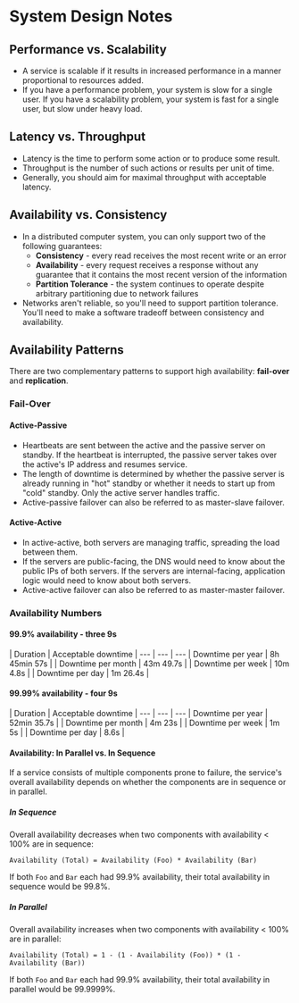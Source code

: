 # System Design Notes

## Performance vs. Scalability
- A service is scalable if it results in increased performance in a manner proportional to resources added.
- If you have a performance problem, your system is slow for a single user.  If you have a scalability problem, your system is fast for a single user, but slow under heavy load.

## Latency vs. Throughput
- Latency is the time to perform some action or to produce some result.
- Throughput is the number of such actions or results per unit of time.
- Generally, you should aim for maximal throughput with acceptable latency.

## Availability vs. Consistency
- In a distributed computer system, you can only support two of the following guarantees:
  - **Consistency** - every read receives the most recent write or an error
  - **Availability** - every request receives a response without any guarantee that it contains the most recent version of the information
  - **Partition Tolerance** - the system continues to operate despite arbitrary partitioning due to network failures
- Networks aren't reliable, so you'll need to support partition tolerance.  You'll need to make a software tradeoff between consistency and availability.

## Availability Patterns
There are two complementary patterns to support high availability: **fail-over** and **replication**.

### Fail-Over
#### Active-Passive
- Heartbeats are sent between the active and the passive server on standby.  If the heartbeat is interrupted, the passive server takes over the active's IP address and resumes service.
- The length of downtime is determined by whether the passive server is already running in "hot" standby or whether it needs to start up from "cold" standby.  Only the active server handles traffic.
- Active-passive failover can also be referred to as master-slave failover.

#### Active-Active
- In active-active, both servers are managing traffic, spreading the load between them.
- If the servers are public-facing, the DNS would need to know about the public IPs of both servers.  If the servers are internal-facing, application logic would need to know about both servers.
- Active-active failover can also be referred to as master-master failover.

### Availability Numbers
#### 99.9% availability - three 9s
| Duration | Acceptable downtime |
--- | --- | ---
| Downtime per year | 8h 45min 57s |
| Downtime per month | 43m 49.7s |
| Downtime per week | 10m 4.8s |
| Downtime per day | 1m 26.4s |

#### 99.99% availability - four 9s
| Duration | Acceptable downtime |
--- | --- | ---
| Downtime per year | 52min 35.7s |
| Downtime per month | 4m 23s |
| Downtime per week | 1m 5s |
| Downtime per day | 8.6s |

#### Availability: In Parallel vs. In Sequence
If a service consists of multiple components prone to failure, the service's overall availability depends on whether the components are in sequence or in parallel.

##### In Sequence
Overall availability decreases when two components with availability < 100% are in sequence:
```
Availability (Total) = Availability (Foo) * Availability (Bar)
```
If both `Foo` and `Bar` each had 99.9% availability, their total availability in sequence would be 99.8%.

##### In Parallel
Overall availability increases when two components with availability < 100% are in parallel:
```
Availability (Total) = 1 - (1 - Availability (Foo)) * (1 - Availability (Bar))
```
If both `Foo` and `Bar` each had 99.9% availability, their total availability in parallel would be 99.9999%.
